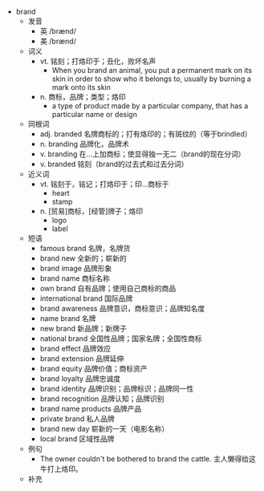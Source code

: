 - brand
  - 发音
    - 英 /brænd/
    - 美 /brænd/
  - 词义
    - vt. 铭刻；打烙印于；丑化，败坏名声
      - When you brand an animal, you put a permanent mark on its skin in order to show who it belongs to, usually by burning a mark onto its skin
    - n. 商标，品牌；类型；烙印
      - a type of product made by a particular company, that has a particular name or design
  - 同根词
    - adj. branded 名牌商标的；打有烙印的；有斑纹的（等于brindled）
    - n. branding 品牌化，品牌术
    - v. branding 在…上加商标；使显得独一无二（brand的现在分词）
    - v. branded 铭刻（brand的过去式和过去分词）
  - 近义词
    - vt. 铭刻于，铭记；打烙印于；印…商标于
      - heart
      - stamp
    - n. [贸易]商标，[经管]牌子；烙印
      - logo
      - label
  - 短语
    - famous brand 名牌，名牌货
    - brand new 全新的；崭新的
    - brand image 品牌形象
    - brand name 商标名称
    - own brand 自有品牌；使用自己商标的商品
    - international brand 国际品牌
    - brand awareness 品牌意识，商标意识；品牌知名度
    - name brand 名牌
    - new brand 新品牌；新牌子
    - national brand 全国性品牌；国家名牌；全国性商标
    - brand effect 品牌效应
    - brand extension 品牌延伸
    - brand equity 品牌价值；商标资产
    - brand loyalty 品牌忠诚度
    - brand identity 品牌识别；品牌标识；品牌同一性
    - brand recognition 品牌认知；品牌识别
    - brand name products 品牌产品
    - private brand 私人品牌
    - brand new day 崭新的一天（电影名称）
    - local brand 区域性品牌
  - 例句
    - The owner couldn't be bothered to brand the cattle. 主人懒得给这牛打上烙印。
  - 补充